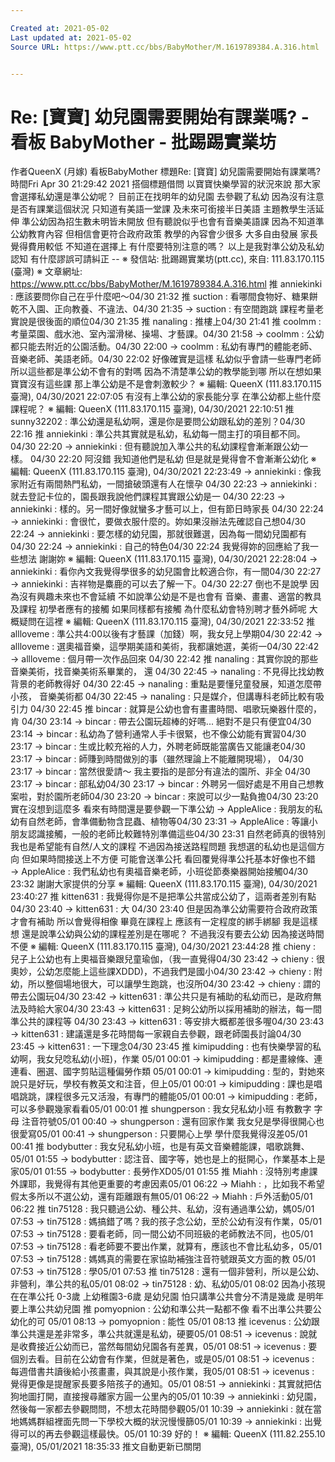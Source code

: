 ```yaml
---

Created at: 2021-05-02
Last updated at: 2021-05-02
Source URL: https://www.ptt.cc/bbs/BabyMother/M.1619789384.A.316.html


---
```


# Re: [寶寶] 幼兒園需要開始有課業嗎? - 看板 BabyMother - 批踢踢實業坊


作者QueenX (月嫁)
看板BabyMother
標題Re: \[寶寶\] 幼兒園需要開始有課業嗎?
時間Fri Apr 30 21:29:42 2021
搭個標題借問 以寶寶快樂學習的狀況來說 那大家會選擇私幼還是準公幼呢？ 目前正在找明年的幼兒園 去參觀了私幼 因為沒有注意是否有課業這個狀況 只知道有美語一堂課 及未來可銜接半日美語 主題教學生活延伸 準公幼因為招生數未明皆未開放 但有聽說似乎也會有音樂美語課 因為不知道準公幼教育內容 但相信會更符合政府政策 教學的內容會少很多 大多自由發展 家長覺得費用較低 不知道在選擇上 有什麼要特別注意的嗎？ 以上是我對準公幼及私幼認知 有什麼謬誤可請糾正 -- ※ 發信站: 批踢踢實業坊(ptt.cc), 來自: 111.83.170.115 (臺灣) ※ 文章網址: <https://www.ptt.cc/bbs/BabyMother/M.1619789384.A.316.html>
推 anniekinki : 應該要問你自己在乎什麼吧～04/30 21:32
推 suction : 看哪間食物好、糖果餅乾不入園、正向教養、不違法、04/30 21:35
→ suction : 有空間跑跳 課程考量老實說是很後面的順位04/30 21:35
推 nanaling : 推樓上04/30 21:41
推 coolmm : 考量菜園、戲水池、室內溜滑梯、操場、才藝課。04/30 21:58
→ coolmm : 公幼都只能去附近的公園活動。04/30 22:00
→ coolmm : 私幼有專門的體能老師、音樂老師、美語老師。04/30 22:02
好像確實是這樣 私幼似乎會請一些專門老師 所以這些都是準公幼不會有的對嗎 因為不清楚準公幼的教學能到哪 所以在想如果寶寶沒有這些課 那上準公幼是不是會刺激較少？ ※ 編輯: QueenX (111.83.170.115 臺灣), 04/30/2021 22:07:05 有沒有上準公幼的家長能分享 在準公幼都上些什麼課程呢？ ※ 編輯: QueenX (111.83.170.115 臺灣), 04/30/2021 22:10:51
推 sunny32202 : 準公幼還是私幼啊，還是你是要問公幼跟私幼的差別？04/30 22:16
推 anniekinki : 準公共其實就是私幼，私幼每一間主打的項目都不同。04/30 22:20
→ anniekinki : 但有聽說加入準公共的私幼課程會漸漸跟公幼一樣。 04/30 22:20
阿沒錯 我知道他們是私幼 但是就是覺得會不會漸漸公幼化 ※ 編輯: QueenX (111.83.170.115 臺灣), 04/30/2021 22:23:49
→ anniekinki : 像我家附近有兩間熱門私幼，一間搶破頭還有人在懷孕 04/30 22:23
→ anniekinki : 就去登記卡位的，園長跟我說他們課程其實跟公幼是一 04/30 22:23
→ anniekinki : 樣的。另一間好像就蠻多才藝可以上，但有節日時家長 04/30 22:24
→ anniekinki : 會很忙，要做衣服什麼的。妳如果沒辦法先確認自己想04/30 22:24
→ anniekinki : 要怎樣的幼兒園，那就很難選，因為每一間幼兒園都有04/30 22:24
→ anniekinki : 自己的特色04/30 22:24
我覺得妳的回應給了我一些想法 謝謝妳 ※ 編輯: QueenX (111.83.170.115 臺灣), 04/30/2021 22:28:04
→ anniekinki : 看你內文我覺得學很多的幼兒園會比較適合你，有一間04/30 22:27
→ anniekinki : 吉祥物是麋鹿的可以去了解一下。04/30 22:27
倒也不是說學 因為沒有興趣未來也不會延續 不如說準公幼是不是也會有 音樂、畫畫、適當的教具及課程 初學者應有的接觸 如果同樣都有接觸 為什麼私幼會特別聘才藝外師呢 大概疑問在這裡 ※ 編輯: QueenX (111.83.170.115 臺灣), 04/30/2021 22:33:52
推 allloveme : 準公共4:00以後有才藝課（加錢）啊，我女兒上學期04/30 22:42
→ allloveme : 選奧福音樂，這學期美語和美術，我都讓她選，美術一04/30 22:42
→ allloveme : 個月帶一次作品回來 04/30 22:42
推 nanaling : 其實你說的那些音樂美術，找音樂美術系畢業的， 還 04/30 22:45
→ nanaling : 不見得比找幼教背景的老師教得好 04/30 22:45
→ nanaling : 重點是要懂兒童發展，知道怎麼帶小孩， 音樂美術都 04/30 22:45
→ nanaling : 只是媒介，但講專科老師比較有吸引力 04/30 22:45
推 bincar : 就算是公幼也會有畫畫時間、唱歌玩樂器什麼的，肯 04/30 23:14
→ bincar : 帶去公園玩超棒的好嗎... 絕對不是只有便宜04/30 23:14
→ bincar : 私幼為了營利通常人手卡很緊，也不像公幼能有實習04/30 23:17
→ bincar : 生或比較充裕的人力，外聘老師既能當廣告又能讓老04/30 23:17
→ bincar : 師賺到時間做別的事（雖然理論上不能離開現場）， 04/30 23:17
→ bincar : 當然很愛請～ 我主要指的是部分有違法的園所、非全 04/30 23:17
→ bincar : 部私幼04/30 23:17
→ bincar : 外聘另一個好處是不用自己想教案啦，對於園所老師04/30 23:20
→ bincar : 來說可以少一點負擔04/30 23:20
實在沒想到這麼多 看來有時間還是要參觀一下準公幼
→ AppleAlice : 我朋友的私幼有自然老師，會準備動物含昆蟲、植物等04/30 23:31
→ AppleAlice : 等讓小朋友認識接觸，一般的老師比較難特別準備這些04/30 23:31
自然老師真的很特別 我也是希望能有自然/人文的課程 不過因為接送路程問題 我想選的私幼也是這個方向 但如果時間接送上不方便 可能會送準公托 看回覆覺得準公托基本好像也不錯
→ AppleAlice : 我們私幼也有奧福音樂老師，小班從節奏樂器開始接觸04/30 23:32
謝謝大家提供的分享 ※ 編輯: QueenX (111.83.170.115 臺灣), 04/30/2021 23:40:27
推 kitten631 : 我覺得你是不是把準公共當成公幼了，這兩者差別有點 04/30 23:40
→ kitten631 : 大 04/30 23:40
但是因為準公幼需要符合政府政策 才會有補助 所以會覺得相像 畢竟在課程上 應該有一定程度的綁手綁腳 我是這樣想 還是說準公幼與公幼的課程差別是在哪呢？ 不過我沒有要去公幼 因為接送時間不便 ※ 編輯: QueenX (111.83.170.115 臺灣), 04/30/2021 23:44:28
推 chieny : 兒子上公幼也有上奧福音樂跟兒童瑜伽，（我一直覺得04/30 23:42
→ chieny : 很奧妙，公幼怎麼能上這些課XDDD)，不過我們是國小04/30 23:42
→ chieny : 附幼，所以整個場地很大，可以讓學生跑跳，也沒所04/30 23:42
→ chieny : 謂的帶去公園玩04/30 23:42
→ kitten631 : 準公共只是有補助的私幼而已，是政府無法及時給大家04/30 23:43
→ kitten631 : 足夠公幼所以採用補助的辦法，每一間準公共的課程等 04/30 23:43
→ kitten631 : 等安排大概都差很多喔04/30 23:43
→ kitten631 : 建議還是多花時間每一家親自去參觀，跟老師園長討論04/30 23:45
→ kitten631 : 一下理念04/30 23:45
推 kimipudding : 也有快樂學習的私幼啊，我女兒唸私幼(小班)，作業 05/01 00:01
→ kimipudding : 都是畫線條、連連看、圈選、國字剪貼這種偏勞作類 05/01 00:01
→ kimipudding : 型的，對她來說只是好玩，學校有教英文和注音，但上05/01 00:01
→ kimipudding : 課也是唱唱跳跳，課程很多元又活潑，有專門的體能05/01 00:01
→ kimipudding : 老師，可以多參觀幾家看看05/01 00:01
推 shungperson : 我女兒私幼小班 有教數字 字母 注音符號05/01 00:40
→ shungperson : 還有回家作業 我女兒是學得很開心也很愛寫05/01 00:41
→ shungperson : 只要開心上學 學什麼我覺得沒差05/01 00:41
推 bodybutter : 我女兒私幼小班，也是有英文音樂體能課，唱歌跳舞、05/01 01:55
→ bodybutter : 認注音、國字等，她也是上的挺開心，作業基本上是家05/01 01:55
→ bodybutter : 長勞作XD05/01 01:55
推 Miahh : 沒特別考慮課外課耶，我覺得有其他更重要的考慮因素05/01 06:22
→ Miahh : ，比如我不希望假太多所以不選公幼，還有距離跟有無05/01 06:22
→ Miahh : 戶外活動05/01 06:22
推 tin75128 : 我只聽過公幼、種公共、私幼，沒有通過準公幼，媽05/01 07:53
→ tin75128 : 媽搞錯了嗎？我的孩子念公幼，至於公幼有沒有作業，05/01 07:53
→ tin75128 : 要看老師，同一間公幼不同班級的老師教法不同，也05/01 07:53
→ tin75128 : 看老師要不要出作業，就算有，應該也不會比私幼多，05/01 07:53
→ tin75128 : 媽媽真的需要在家協助補強注音符號跟英文方面的教 05/01 07:53
→ tin75128 : 學05/01 07:53
推 tin75128 : 還有一個非營利，所以是公幼、非營利，準公共的私05/01 08:02
→ tin75128 : 幼、私幼05/01 08:02
因為小孩現在在準公托 0-3歲 上幼稚園3-6歲 是幼兒園 怕只講準公共會分不清是幾歲 是明年要上準公共幼兒園
推 pomyopnion : 公幼和準公共一點都不像 看不出準公共要公幼化的可 05/01 08:13
→ pomyopnion : 能性 05/01 08:13
推 icevenus : 公幼跟準公共還是差非常多，準公共就還是私幼，硬要05/01 08:51
→ icevenus : 說就是收費接近公幼而已，當然每間幼兒園各有差異，05/01 08:51
→ icevenus : 要個別去看。目前在公幼會有作業，但就是著色，或是05/01 08:51
→ icevenus : 每週借書共讀後給小孩畫畫，與其說是小孩作業，我05/01 08:51
→ icevenus : 覺得更像是提醒家長要多陪孩子的通知。05/01 08:51
→ anniekinki : 其實就把估狗地圖打開，直接搜尋離家方圓一公里內的05/01 10:39
→ anniekinki : 幼兒園，然後每一家都去參觀問問，不想太花時間參觀05/01 10:39
→ anniekinki : 就在當地媽媽群組裡面先問一下學校大概的狀況慢慢篩05/01 10:39
→ anniekinki : 出覺得可以的再去參觀這樣最快。05/01 10:39
好的！ ※ 編輯: QueenX (111.82.255.10 臺灣), 05/01/2021 18:35:33
推文自動更新已關閉

